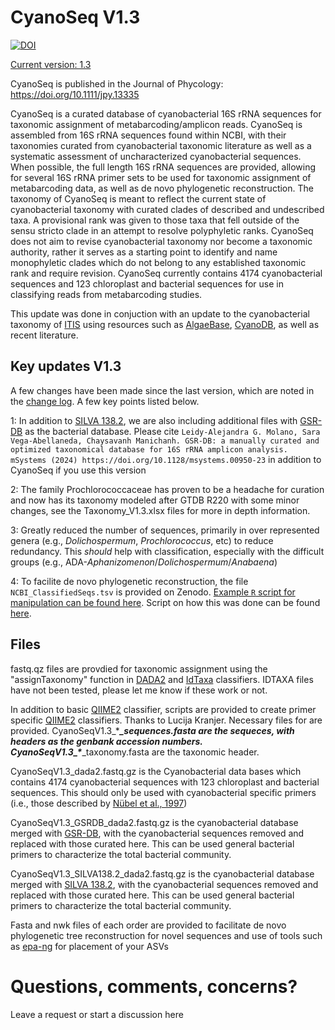 # CyanoSeq V1.3

[![DOI](https://zenodo.org/badge/DOI/10.5281/zenodo.13910424.svg)](https://doi.org/10.5281/zenodo.13910424)

[Current version: 1.3](https://zenodo.org/record/13910424)

CyanoSeq is published in the Journal of Phycology: https://doi.org/10.1111/jpy.13335

CyanoSeq is a curated database of cyanobacterial 16S rRNA sequences for taxonomic assignment of metabarcoding/amplicon reads. CyanoSeq is assembled from 16S rRNA sequences found within NCBI, with their taxonomies curated from cyanobacterial taxonomic literature as well as a systematic assessment of uncharacterized cyanobacterial sequences. When possible, the full length 16S rRNA sequences are provided, allowing for several 16S rRNA primer sets to be used for taxonomic assignment of metabarcoding data, as well as de novo phylogenetic reconstruction. The taxonomy of CyanoSeq is meant to reflect the current state of cyanobacterial taxonomy with curated clades of described and undescribed taxa. A provisional rank was given to those taxa that fell outside of the sensu stricto clade in an attempt to resolve polyphyletic ranks. CyanoSeq does not aim to revise cyanobacterial taxonomy nor become a taxonomic authority, rather it serves as a starting point to identify and name monophyletic clades which do not belong to any established taxonomic rank and require revision. CyanoSeq currently contains 4174 cyanobacterial sequences and 123 chloroplast and bacterial sequences for use in classifying reads from metabarcoding studies.

This update was done in conjuction with an update to the cyanobacterial taxonomy of [ITIS](https://itis.gov/) using resources such as [AlgaeBase](AlgaeBase.org), [CyanoDB](www.cyanodb.cz/), as well as recent literature. 

## Key updates V1.3
A few changes have been made since the last version, which are noted in the [change log](https://github.com/flefler/CyanoSeq/blob/main/ChangeLog.md). A few key points listed below.

1: In addition to [SILVA 138.2](https://www.arb-silva.de/), we are also including additional files with [GSR-DB](https://manichanh.vhir.org/gsrdb/index.php) as the bacterial database. Please cite ```Leidy-Alejandra G. Molano, Sara Vega-Abellaneda, Chaysavanh Manichanh. GSR-DB: a manually curated and optimized taxonomical database for 16S rRNA amplicon analysis. mSystems (2024) https://doi.org/10.1128/msystems.00950-23``` in addition to CyanoSeq if you use this version

2: The family Prochlorococcaceae has proven to be a headache for curation and now has its taxonomy modeled after GTDB R220 with some minor changes, see the Taxonomy_V1.3.xlsx files for more in depth information.

3: Greatly reduced the number of sequences, primarily in over represented genera (e.g., <I>Dolichospermum</I>, <I>Prochlorococcus</I>, etc) to reduce redundancy. This <I>should</I> help with classification, especially with the difficult groups (e.g., ADA-<I>Aphanizomenon</I>/<I>Dolichospermum</I>/<I>Anabaena</I>)

4: To facilite de novo phylogenetic reconstruction, the file ```NCBI_ClassifiedSeqs.tsv``` is provided on Zenodo. [Example ```R``` script for manipulation can be found here](https://github.com/flefler/CyanoSeq/blob/main/RetrivingSeqs.md). Script on how this was done can be found [here](https://github.com/flefler/CyanoSeq/blob/main/ScrapeNCBI_Classify.md).

## Files

fastq.qz files are provdied for taxonomic assignment using the "assignTaxonomy" function in [DADA2](https://benjjneb.github.io/dada2/tutorial.html) and [IdTaxa](https://microbiomejournal.biomedcentral.com/articles/10.1186/s40168-018-0521-5) classifiers. IDTAXA files have not been tested, please let me know if these work or not.

In addition to basic [QIIME2](https://docs.qiime2.org/2022.8/) classifier, scripts are  provided to create primer specific [QIIME2](https://docs.qiime2.org/2022.8/) classifiers. Thanks to Lucija Kranjer. Necessary files for are provided. CyanoSeqV1.3_\****\_sequences.fasta are the sequeces, with headers as the genbank accession numbers. CyanoSeqV1.3_\****\_taxonomy.fasta are the taxonomic header. 

CyanoSeqV1.3_dada2.fastq.gz is the Cyanobacterial data bases which contains 4174 cyanobacterial sequences with 123 chloroplast and bacterial sequences. This should only be used with cyanobacterial specific primers (i.e., those described by [Nübel et al., 1997](https://journals.asm.org/doi/10.1128/aem.63.8.3327-3332.1997)) 

CyanoSeqV1.3_GSRDB_dada2.fastq.gz is the cyanobacterial database merged with [GSR-DB](https://manichanh.vhir.org/gsrdb/index.php), with the cyanobacterial sequences removed and replaced with those curated here. This can be used general bacterial primers to characterize the total bacterial community. 

CyanoSeqV1.3_SILVA138.2_dada2.fastq.gz is the cyanobacterial database merged with [SILVA 138.2](https://www.arb-silva.de/), with the cyanobacterial sequences removed and replaced with those curated here. This can be used general bacterial primers to characterize the total bacterial community. 

Fasta and nwk files of each order are provided to facilitate de novo phylogenetic tree reconstruction for novel sequences and use of tools such as [epa-ng](https://github.com/pierrebarbera/epa-ng) for placement of your ASVs

# Questions, comments, concerns?

Leave a request or start a discussion here
